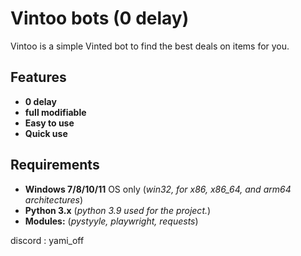 # Vintoo bots (0 delay)
Vintoo is a simple Vinted bot to find the best deals on items for you.

## Features 
- **0 delay**
- **full modifiable**
- **Easy to use**
- **Quick use**
## Requirements
- **Windows 7/8/10/11** OS only (*win32, for x86, x86_64, and arm64 architectures*)
- **Python 3.x** (*python 3.9 used for the project.*)
- **Modules:** (*pystyyle, playwright, requests*)

  
 discord : yami_off
